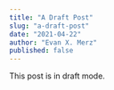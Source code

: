 ```yaml
---
title: "A Draft Post"
slug: "a-draft-post"
date: "2021-04-22"
author: "Evan X. Merz"
published: false
---
```


This post is in draft mode.